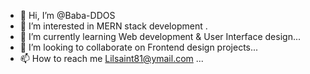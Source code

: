 - 👋 Hi, I’m @Baba-DDOS
- 👀 I’m interested in MERN stack development .
- 🌱 I’m currently learning Web development & User Interface design...
- 💞️ I’m looking to collaborate on Frontend design projects...
- 📫 How to reach me Lilsaint81@ymail.com ...

<!---
Baba-DDOS/Baba-DDOS is a ✨ special ✨ repository because its `README.md` (this file) appears on your GitHub profile.
You can click the Preview link to take a look at your changes.
--->
